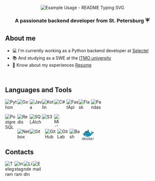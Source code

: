 <p align="center">
  <img src="https://readme-typing-svg.demolab.com/?lines=Hi, I'm Amir!;Explore+my+official+profile!&font=Fira%20Code&center=true&width=380&height=50&duration=4000&pause=1000" alt="Example Usage - README Typing SVG">
</p>
<h3 align="center">A passionate backend developer from St. Petersburg ☔️</h3>

## About me

- 💻 I'm currently working as a Python backend developer at [Selectel](https://selectel.ru/)
- 📚 And studying as a SWE at the [ITMO university](https://abit.itmo.ru/program/bachelor/neurotechnologies)
- 📃 Know about my
  experiences [Resume](https://drive.google.com/file/d/1kyoK_BCNMJPzfLdRecMpylhnKz5ANnnf/view?usp=sharing)

<br />

## Languages and Tools

[<img align="left" alt="Python"   width="40px" src="https://cdn.jsdelivr.net/gh/devicons/devicon/icons/python/python-original-wordmark.svg" />][python]
[<img align="left" alt="Go"       width="40px" src="https://go.dev/blog/go-brand/Go-Logo/SVG/Go-Logo_Blue.svg" />][Go]
[<img align="left" alt="Java"     width="40px" src="https://cdn.jsdelivr.net/gh/devicons/devicon/icons/java/java-original-wordmark.svg" />][java]
[<img align="left" alt="Kotlin"   width="40px" src="https://cdn.jsdelivr.net/gh/devicons/devicon/icons/kotlin/kotlin-original-wordmark.svg" />][kotlin]
[<img align="left" alt="C#"       width="40px" src="https://cdn.jsdelivr.net/gh/devicons/devicon/icons/csharp/csharp-original.svg" />][csharp]
[<img align="left" alt="FastApi"  width="40px" src="https://cdn.worldvectorlogo.com/logos/fastapi.svg" />][fastapi]
[<img align="left" alt="Flask"    width="40px" src="https://www.vectorlogo.zone/logos/pocoo_flask/pocoo_flask-icon.svg" />][flask]
[<img align="left" alt="Pandas"   width="40px" height="40" src="https://upload.wikimedia.org/wikipedia/commons/thumb/2/22/Pandas_mark.svg/1024px-Pandas_mark.svg.png" />][pandas]

<br/><br/>

[<img align="left" alt="PostgreSQL"  width="40px" src="https://cdn.jsdelivr.net/gh/devicons/devicon/icons/postgresql/postgresql-original-wordmark.svg" />][postrgres]
[<img align="left" alt="Redis"       width="40px" src="https://www.vectorlogo.zone/logos/redis/redis-icon.svg" />][redis]
[<img align="left" alt="SQLAlchemy"  width="40px" height="40" src="https://upload.wikimedia.org/wikipedia/commons/thumb/d/d7/SQLAlchemy.svg/768px-SQLAlchemy.svg.png" />][sqlalchemy]
[<img align="left" alt="S3"          width="40px" src="https://www.svgrepo.com/show/349587/amazon-s3.svg" />][s3]
[<img align="left" alt="MinIO"       width="20px" height="40" src="https://min.io/resources/img/logo/MINIO_Bird.png" />][minio]

<br /><br />

[<img align="left" alt="Netbox"      width="40px" src="https://github.com/netbox-community/netbox/wiki/images/logos/netbox_icon.svg" />][netbox]
[<img align="left" alt="Git"         width="50px" src="https://cdn.jsdelivr.net/gh/devicons/devicon/icons/git/git-original-wordmark.svg" />][git]
[<img align="left" alt="GitHub"      width="40px" src="https://cdn.jsdelivr.net/gh/devicons/devicon/icons/github/github-original-wordmark.svg" />][github]
[<img align="left" alt="GitLab"      width="40px" src="https://images.ctfassets.net/xz1dnu24egyd/3FbNmZRES38q2Sk2EcoT7a/a290dc207a67cf779fc7c2456b177e9f/press-kit-icon.svg" />][gitlab]
[<img align="left" alt="Bash"        width="40px" src="https://cdn.jsdelivr.net/gh/devicons/devicon/icons/bash/bash-original.svg" />][bash]
[<img align="left" alt="Docker"      width="40px" src="https://raw.githubusercontent.com/devicons/devicon/master/icons/docker/docker-original-wordmark.svg" />][docker]

<br />
<br />

## Contacts

[<img align="left" alt="Telegram"  width="30px" src="https://cdn.jsdelivr.net/npm/simple-icons@6.9.0/icons/telegram.svg" />][telegram]
[<img align="left" alt="Instagram" width="30px" src="https://cdn.jsdelivr.net/npm/simple-icons@6.9.0/icons/instagram.svg" />][instagram]
[<img align="left" alt="Lindedin"     width="30px" src="https://cdn.jsdelivr.net/npm/simple-icons@6.9.0/icons/linkedin.svg" />][linkedin]
[<img align="left" alt="Email"     width="30px" src="https://cdn.jsdelivr.net/npm/simple-icons@6.9.0/icons/maildotru.svg" />][email]


<!-- Links to my pages -->
[instagram]: https://www.instagram.com/kentavrex
[telegram]: https://t.me/kentavrex
[linkedin]: https://www.linkedin.com/in/kentavrex
[email]: mailto:darlycerher@gmail.com

<!-- Links to tools and languages -->
[go]: https://go.dev/
[java]: https://www.java.com/
[python]: https://www.python.org/
[fastapi]: https://fastapi.tiangolo.com/
[flask]: https://flask.palletsprojects.com/
[pandas]: https://pandas.pydata.org/
[kotlin]: https://kotlinlang.org/
[csharp]: https://learn.microsoft.com/en-us/dotnet/csharp/
[postrgres]: https://www.postgresql.org/
[redis]: https://redis.io/
[s3]: https://aws.amazon.com/ru/s3/
[minio]: https://min.io/
[sqlalchemy]: https://www.sqlalchemy.org/
[netbox]: https://docs.netbox.dev/en/stable/
[zabbix]: https://www.zabbix.com/
[git]: https://git-scm.com/
[github]: https://github.com/
[gitlab]: https://about.gitlab.com/
[bash]: https://www.gnu.org/software/bash/
[docker]: https://www.docker.com/
